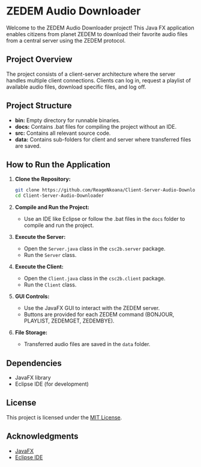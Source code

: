 # ZEDEM Audio Downloader

Welcome to the ZEDEM Audio Downloader project! This Java FX application enables citizens from planet ZEDEM to download their favorite audio files from a central server using the ZEDEM protocol.

## Project Overview

The project consists of a client-server architecture where the server handles multiple client connections. Clients can log in, request a playlist of available audio files, download specific files, and log off.

## Project Structure

- **bin:** Empty directory for runnable binaries.
- **docs:** Contains .bat files for compiling the project without an IDE.
- **src:** Contains all relevant source code.
- **data:** Contains sub-folders for client and server where transferred files are saved.

## How to Run the Application

1. **Clone the Repository:**
    ```bash
    git clone https://github.com/ReageNkoana/Client-Server-Audio-Downloader.git
    cd Client-Server-Audio-Downloader
    ```

2. **Compile and Run the Project:**
    - Use an IDE like Eclipse or follow the .bat files in the `docs` folder to compile and run the project.

3. **Execute the Server:**
    - Open the `Server.java` class in the `csc2b.server` package.
    - Run the `Server` class.

4. **Execute the Client:**
    - Open the `Client.java` class in the `csc2b.client` package.
    - Run the `Client` class.

5. **GUI Controls:**
    - Use the JavaFX GUI to interact with the ZEDEM server.
    - Buttons are provided for each ZEDEM command (BONJOUR, PLAYLIST, ZEDEMGET, ZEDEMBYE).

6. **File Storage:**
    - Transferred audio files are saved in the `data` folder.

## Dependencies

- JavaFX library
- Eclipse IDE (for development)

## License

This project is licensed under the [MIT License](LICENSE).

## Acknowledgments

- [JavaFX](https://openjfx.io/)
- [Eclipse IDE](https://www.eclipse.org/ide/)
